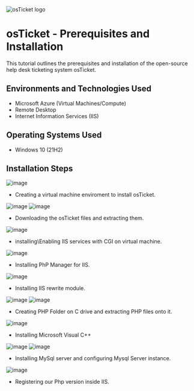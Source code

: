 
<img src="https://i.imgur.com/Clzj7Xs.png" alt="osTicket logo"/>
</p>

<h1>osTicket - Prerequisites and Installation</h1>
This tutorial outlines the prerequisites and installation of the open-source help desk ticketing system osTicket.<br />


<h2>Environments and Technologies Used</h2>

- Microsoft Azure (Virtual Machines/Compute)
- Remote Desktop
- Internet Information Services (IIS)

<h2>Operating Systems Used </h2>

- Windows 10</b> (21H2)



<h2>Installation Steps</h2>

![image](https://github.com/user-attachments/assets/7d310b5e-6cbf-44eb-a16e-f908c40caf9c)

- Creating a virtual machine enviroment to install osTicket.

![image](https://github.com/user-attachments/assets/9231fc66-e346-4d3a-82e0-df32c140afea)  ![image](https://github.com/user-attachments/assets/d00b24a5-4fa1-4e04-883e-ec36636677dc)

- Downloading the osTicket files and extracting them.

![image](https://github.com/user-attachments/assets/f7fff968-8a82-4ed2-843d-8da781819c0b)

- installing\Enabling IIS services with CGI on virtual machine.

![image](https://github.com/user-attachments/assets/15e472d7-7d2a-47a2-9d06-a6ec64d980e9)

- Installing PhP Manager for IIS.

![image](https://github.com/user-attachments/assets/30338958-669c-4494-a3f2-da23b06ef622)

- Installing IIS rewrite module.

![image](https://github.com/user-attachments/assets/779383ba-b036-46ee-9052-56a90ec76b42)  ![image](https://github.com/user-attachments/assets/153ba5ae-9b74-4688-9bb6-164f7ebcc99d)

- Creating PHP Folder on C drive and extracting PHP files onto it.

![image](https://github.com/user-attachments/assets/6ddef90b-a9b4-497e-93d3-752aabf36163)

- Installing Microsoft Visual C++

![image](https://github.com/user-attachments/assets/449a6743-c119-4052-93d3-a7e6f854c353) ![image](https://github.com/user-attachments/assets/1ea3f9c4-9ffd-4c0d-a856-1d0149aff94f)

- Installing MySql server and configuring Mysql Server instance.

![image](https://github.com/user-attachments/assets/f980ba5a-b57a-4e6e-86fe-2ad4ffab2bfe)

- Registering our Php version inside IIS.


